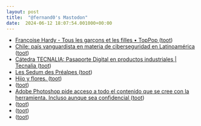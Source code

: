 ```yaml
---
layout: post
title:  "@fernand0's Mastodon"
date:  2024-06-12 18:07:54.001000+00:00
---
```

*  [Françoise Hardy - Tous les garçons et les filles • TopPop ](https://youtu.be/VlMwDBzwOK) ([toot](https://mastodon.social/@fernand0/112604982411230729))
*  [Chile: país vanguardista en materia de ciberseguridad en Latinoamérica ](https://www.telefonica.com/es/sala-comunicacion/blog/chile-pais-vanguardista-materia-ciberseguridad-latinoamerica) ([toot](https://mastodon.social/@fernand0/112604836544279397))
*  [Cátedra TECNALIA: Pasaporte Digital en productos industriales \| Tecnalia ](https://www.tecnalia.com/agenda/pasaporte-digital-productos-industriale) ([toot](https://mastodon.social/@fernand0/112604608829258191))
*  [Les Sedum des Préalpes ](https://www.cactuspro.com/forum/read.php?1,92142) ([toot](https://mastodon.social/@fernand0/112604382233394293))
*  [Hijo y flores. ](https://avecesunafoto.wordpress.com/2024/06/12/hijo-y-flores) ([toot](https://mastodon.social/@fernand0/112604268349883908))
*  [ ](https://mastodon.social/users/fernand0/statuses/112604230368761835/activity) ([toot](https://mastodon.social/users/fernand0/statuses/112604230368761835/activity))
*  [Adobe Photoshop pide acceso a todo el contenido que se cree con la herramienta. Incluso aunque sea confidencial ](https://www.xataka.com/privacidad/adobe-photoshop-pide-acceso-a-todo-contenido-que-se-cree-herramienta-incluso-sea-confidencia) ([toot](https://mastodon.social/@fernand0/112604139344650607))
*  [ ](https://mastodon.social/@CorioPsicologia) ([toot](https://mastodon.social/@fernand0/112603851414163943))
*  [ ](https://mastodon.social/users/fernand0/statuses/112603850148624735/activity) ([toot](https://mastodon.social/users/fernand0/statuses/112603850148624735/activity))
*  [ ](https://mastodon.social/@Cuicas) ([toot](https://mastodon.social/@fernand0/112603849880834489))

